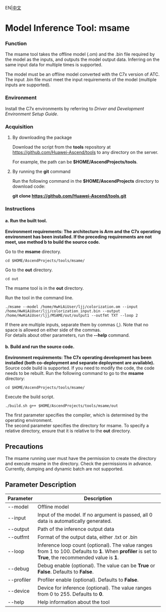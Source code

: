 EN|[中文](README.md)

# Model Inference Tool: msame

### Function

The msame tool takes the offline model (.om) and the .bin file required by the model as the inputs, and outputs the model output data. Inferring on the same input data for multiple times is supported.

The model must be an offline model converted with the C7x version of ATC. The input .bin file must meet the input requirements of the model (multiple inputs are supported).

### Environment

Install the C7x environments by referring to *Driver and Development Environment Setup Guide*.

### Acquisition

1. By downloading the package
   
   Download the script from the **tools** repository at https://github.com/Huawei-Ascend/tools to any directory on the server.
   
   For example, the path can be **$HOME/AscendProjects/tools**.

2. By running the **git** command
   
   Run the following command in the **$HOME/AscendProjects** directory to download code:
   
   **git clone https://github.com/Huawei-Ascend/tools.git**

### Instructions

#### a. Run the built tool.

**Environment requirements: The architecture is Arm and the C7x operating environment has been installed. If the preceding requirements are not meet, use method b to build the source code.**

Go to the **msame** directory.
```
cd $HOME/AscendProjects/tools/msame/
```

Go to the **out** directory.
```
cd out
```

The msame tool is in the **out** directory.


Run the tool in the command line.
```
./msame --model /home/HwHiAiUser/ljj/colorization.om --input /home/HwHiAiUser/ljj/colorization_input.bin --output /home/HwHiAiUser/ljj/MSAME/out/output1 --outfmt TXT --loop 2
```

If there are multiple inputs, separate them by commas (,). Note that no space is allowed on either side of the commas.   
For details about other parameters, run the **--help** command.

#### b. Build and run the source code.

**Environment requirements: The C7x operating development has been installed (both co-deployment and separate deployment are available).**   
Source code build is supported. If you need to modify the code, the code needs to be rebuilt. Run the following command to go to the **msame** directory:
```
cd $HOME/AscendProjects/tools/msame/
```
Execute the build script.
```
./build.sh g++ $HOME/AscendProjects/tools/msame/out
```
The first parameter specifies the compiler, which is determined by the operating environment.   
The second parameter specifies the directory for msame. To specify a relative directory, ensure that it is relative to the **out** directory.

## Precautions

The msame running user must have the permission to create the directory and execute msame in the directory. Check the permissions in advance.   
Currently, dumping and dynamic batch are not supported.

## Parameter Description

| Parameter| Description
|---------- |----------
| --model   | Offline model
| --input   | Input of the model. If no argument is passed, all 0 data is automatically generated.
| --output  | Path of the inference output data
| --outfmt  | Format of the output data, either .txt or .bin
| --loop    | Inference loop count (optional). The value ranges from 1 to 100. Defaults to **1**. When **profiler** is set to **True**, the recommended value is **1**.
| --debug   | Debug enable (optional). The value can be **True** or **False**. Defaults to **False**.
| --profiler| Profiler enable (optional). Defaults to **False**.
| --device  | Device for inference (optional). The value ranges from 0 to 255. Defaults to **0**.
| --help    | Help information about the tool

